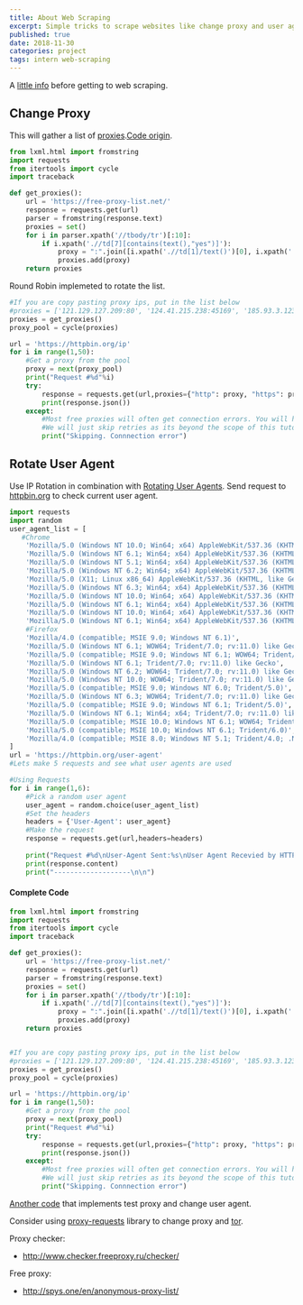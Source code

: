 ```yaml
---
title: About Web Scraping
excerpt: Simple tricks to scrape websites like change proxy and user agent.
published: true
date: 2018-11-30
categories: project
tags: intern web-scraping
---
```


A [little info](https://www.scrapehero.com/how-to-prevent-getting-blacklisted-while-scraping/ ) before getting to web scraping.

## Change Proxy

This will gather a list of [proxies](https://free-proxy-list.net/).[Code origin](https://www.scrapehero.com/how-to-rotate-proxies-and-ip-addresses-using-python-3/).

```python
from lxml.html import fromstring
import requests
from itertools import cycle
import traceback

def get_proxies():
    url = 'https://free-proxy-list.net/'
    response = requests.get(url)
    parser = fromstring(response.text)
    proxies = set()
    for i in parser.xpath('//tbody/tr')[:10]:
        if i.xpath('.//td[7][contains(text(),"yes")]'):
            proxy = ":".join([i.xpath('.//td[1]/text()')[0], i.xpath('.//td[2]/text()')[0]])
            proxies.add(proxy)
    return proxies
```

Round Robin implemeted to rotate the list.
```python
#If you are copy pasting proxy ips, put in the list below
#proxies = ['121.129.127.209:80', '124.41.215.238:45169', '185.93.3.123:8080', '194.182.64.67:3128', '106.0.38.174:8080', '163.172.175.210:3128', '13.92.196.150:8080']
proxies = get_proxies()
proxy_pool = cycle(proxies)

url = 'https://httpbin.org/ip'
for i in range(1,50):
    #Get a proxy from the pool
    proxy = next(proxy_pool)
    print("Request #%d"%i)
    try:
        response = requests.get(url,proxies={"http": proxy, "https": proxy})
        print(response.json())
    except:
        #Most free proxies will often get connection errors. You will have retry the entire request using another proxy to work. 
        #We will just skip retries as its beyond the scope of this tutorial and we are only downloading a single url 
        print("Skipping. Connnection error")
```

## Rotate User Agent

Use IP Rotation in combination with [Rotating User Agents](https://www.scrapehero.com/how-to-fake-and-rotate-user-agents-using-python-3/). Send request to [httpbin.org](https://httpbin.org/user-agent) to check current user agent.
```python
import requests
import random
user_agent_list = [
   #Chrome
    'Mozilla/5.0 (Windows NT 10.0; Win64; x64) AppleWebKit/537.36 (KHTML, like Gecko) Chrome/60.0.3112.113 Safari/537.36',
    'Mozilla/5.0 (Windows NT 6.1; Win64; x64) AppleWebKit/537.36 (KHTML, like Gecko) Chrome/60.0.3112.90 Safari/537.36',
    'Mozilla/5.0 (Windows NT 5.1; Win64; x64) AppleWebKit/537.36 (KHTML, like Gecko) Chrome/60.0.3112.90 Safari/537.36',
    'Mozilla/5.0 (Windows NT 6.2; Win64; x64) AppleWebKit/537.36 (KHTML, like Gecko) Chrome/60.0.3112.90 Safari/537.36',
    'Mozilla/5.0 (X11; Linux x86_64) AppleWebKit/537.36 (KHTML, like Gecko) Chrome/44.0.2403.157 Safari/537.36',
    'Mozilla/5.0 (Windows NT 6.3; Win64; x64) AppleWebKit/537.36 (KHTML, like Gecko) Chrome/60.0.3112.113 Safari/537.36',
    'Mozilla/5.0 (Windows NT 10.0; Win64; x64) AppleWebKit/537.36 (KHTML, like Gecko) Chrome/57.0.2987.133 Safari/537.36',
    'Mozilla/5.0 (Windows NT 6.1; Win64; x64) AppleWebKit/537.36 (KHTML, like Gecko) Chrome/57.0.2987.133 Safari/537.36',
    'Mozilla/5.0 (Windows NT 10.0; Win64; x64) AppleWebKit/537.36 (KHTML, like Gecko) Chrome/55.0.2883.87 Safari/537.36',
    'Mozilla/5.0 (Windows NT 6.1; Win64; x64) AppleWebKit/537.36 (KHTML, like Gecko) Chrome/55.0.2883.87 Safari/537.36',
    #Firefox
    'Mozilla/4.0 (compatible; MSIE 9.0; Windows NT 6.1)',
    'Mozilla/5.0 (Windows NT 6.1; WOW64; Trident/7.0; rv:11.0) like Gecko',
    'Mozilla/5.0 (compatible; MSIE 9.0; Windows NT 6.1; WOW64; Trident/5.0)',
    'Mozilla/5.0 (Windows NT 6.1; Trident/7.0; rv:11.0) like Gecko',
    'Mozilla/5.0 (Windows NT 6.2; WOW64; Trident/7.0; rv:11.0) like Gecko',
    'Mozilla/5.0 (Windows NT 10.0; WOW64; Trident/7.0; rv:11.0) like Gecko',
    'Mozilla/5.0 (compatible; MSIE 9.0; Windows NT 6.0; Trident/5.0)',
    'Mozilla/5.0 (Windows NT 6.3; WOW64; Trident/7.0; rv:11.0) like Gecko',
    'Mozilla/5.0 (compatible; MSIE 9.0; Windows NT 6.1; Trident/5.0)',
    'Mozilla/5.0 (Windows NT 6.1; Win64; x64; Trident/7.0; rv:11.0) like Gecko',
    'Mozilla/5.0 (compatible; MSIE 10.0; Windows NT 6.1; WOW64; Trident/6.0)',
    'Mozilla/5.0 (compatible; MSIE 10.0; Windows NT 6.1; Trident/6.0)',
    'Mozilla/4.0 (compatible; MSIE 8.0; Windows NT 5.1; Trident/4.0; .NET CLR 2.0.50727; .NET CLR 3.0.4506.2152; .NET CLR 3.5.30729)'
]
url = 'https://httpbin.org/user-agent'
#Lets make 5 requests and see what user agents are used 

#Using Requests 
for i in range(1,6):
    #Pick a random user agent
    user_agent = random.choice(user_agent_list)
    #Set the headers 
    headers = {'User-Agent': user_agent}
    #Make the request
    response = requests.get(url,headers=headers)
    
    print("Request #%d\nUser-Agent Sent:%s\nUser Agent Recevied by HTTPBin:"%(i,user_agent))
    print(response.content)
    print("-------------------\n\n")
```
#### Complete Code

``` python
from lxml.html import fromstring
import requests
from itertools import cycle
import traceback

def get_proxies():
    url = 'https://free-proxy-list.net/'
    response = requests.get(url)
    parser = fromstring(response.text)
    proxies = set()
    for i in parser.xpath('//tbody/tr')[:10]:
        if i.xpath('.//td[7][contains(text(),"yes")]'):
            proxy = ":".join([i.xpath('.//td[1]/text()')[0], i.xpath('.//td[2]/text()')[0]])
            proxies.add(proxy)
    return proxies


#If you are copy pasting proxy ips, put in the list below
#proxies = ['121.129.127.209:80', '124.41.215.238:45169', '185.93.3.123:8080', '194.182.64.67:3128', '106.0.38.174:8080', '163.172.175.210:3128', '13.92.196.150:8080']
proxies = get_proxies()
proxy_pool = cycle(proxies)

url = 'https://httpbin.org/ip'
for i in range(1,50):
    #Get a proxy from the pool
    proxy = next(proxy_pool)
    print("Request #%d"%i)
    try:
        response = requests.get(url,proxies={"http": proxy, "https": proxy})
        print(response.json())
    except:
        #Most free proxies will often get connection errors. You will have retry the entire request using another proxy to work. 
        #We will just skip retries as its beyond the scope of this tutorial and we are only downloading a single url 
        print("Skipping. Connnection error")
```
[Another code](https://codelike.pro/create-a-crawler-with-rotating-ip-proxy-in-python/) that implements test proxy and change user agent.


Consider using [proxy-requests](https://pypi.org/project/proxy-requests/) library to change proxy and [tor](https://github.com/erdiaker/torrequest).


Proxy checker:
- http://www.checker.freeproxy.ru/checker/

Free proxy:
- http://spys.one/en/anonymous-proxy-list/